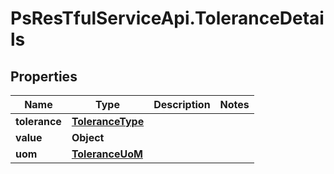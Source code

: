 # PsResTfulServiceApi.ToleranceDetails

## Properties
Name | Type | Description | Notes
------------ | ------------- | ------------- | -------------
**tolerance** | [**ToleranceType**](ToleranceType.md) |  | 
**value** | **Object** |  | 
**uom** | [**ToleranceUoM**](ToleranceUoM.md) |  | 
